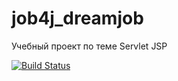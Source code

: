 # job4j_dreamjob

Учебный проект по теме Servlet JSP

[![Build Status](https://app.travis-ci.com/astolbin/job4j_dreamjob.svg?branch=master)](https://app.travis-ci.com/astolbin/job4j_dreamjob)